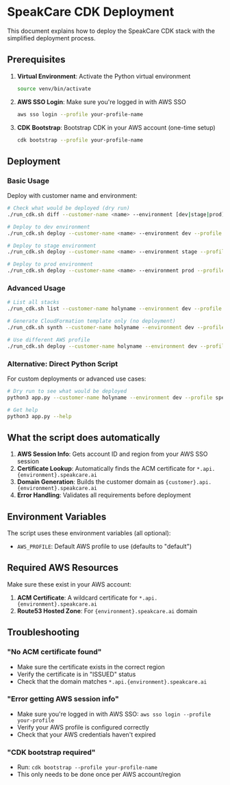 # SpeakCare CDK Deployment

This document explains how to deploy the SpeakCare CDK stack with the simplified deployment process.

## Prerequisites

1. **Virtual Environment**: Activate the Python virtual environment
   ```bash
   source venv/bin/activate
   ```

2. **AWS SSO Login**: Make sure you're logged in with AWS SSO
   ```bash
   aws sso login --profile your-profile-name
   ```

3. **CDK Bootstrap**: Bootstrap CDK in your AWS account (one-time setup)
   ```bash
   cdk bootstrap --profile your-profile-name
   ```

## Deployment

### Basic Usage

Deploy with customer name and environment:

```bash
# Check what would be deployed (dry run)
./run_cdk.sh diff --customer-name <name> --environment [dev|stage|prod] --profile speakcare.dev

# Deploy to dev environment
./run_cdk.sh deploy --customer-name <name> --environment dev --profile speakcare.dev

# Deploy to stage environment  
./run_cdk.sh deploy --customer-name <name> --environment stage --profile speakcare.dev

# Deploy to prod environment
./run_cdk.sh deploy --customer-name <name> --environment prod --profile speakcare.dev
```

### Advanced Usage

```bash
# List all stacks
./run_cdk.sh list --customer-name holyname --environment dev --profile speakcare.dev

# Generate CloudFormation template only (no deployment)
./run_cdk.sh synth --customer-name holyname --environment dev --profile speakcare.dev

# Use different AWS profile
./run_cdk.sh deploy --customer-name holyname --environment dev --profile my-aws-profile
```

### Alternative: Direct Python Script

For custom deployments or advanced use cases:

```bash
# Dry run to see what would be deployed
python3 app.py --customer-name holyname --environment dev --profile speakcare.dev --dry-run

# Get help
python3 app.py --help
```

## What the script does automatically

1. **AWS Session Info**: Gets account ID and region from your AWS SSO session
2. **Certificate Lookup**: Automatically finds the ACM certificate for `*.api.{environment}.speakcare.ai`
3. **Domain Generation**: Builds the customer domain as `{customer}.api.{environment}.speakcare.ai`
4. **Error Handling**: Validates all requirements before deployment

## Environment Variables

The script uses these environment variables (all optional):

- `AWS_PROFILE`: Default AWS profile to use (defaults to "default")

## Required AWS Resources

Make sure these exist in your AWS account:

1. **ACM Certificate**: A wildcard certificate for `*.api.{environment}.speakcare.ai`
2. **Route53 Hosted Zone**: For `{environment}.speakcare.ai` domain

## Troubleshooting

### "No ACM certificate found"
- Make sure the certificate exists in the correct region
- Verify the certificate is in "ISSUED" status
- Check that the domain matches `*.api.{environment}.speakcare.ai`

### "Error getting AWS session info"
- Make sure you're logged in with AWS SSO: `aws sso login --profile your-profile`
- Verify your AWS profile is configured correctly
- Check that your AWS credentials haven't expired

### "CDK bootstrap required"
- Run: `cdk bootstrap --profile your-profile-name`
- This only needs to be done once per AWS account/region
